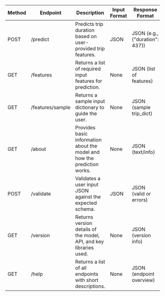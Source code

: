 | Method | Endpoint        | Description                                                                 | Input Format | Response Format               |
|--------|-----------------|-----------------------------------------------------------------------------|--------------|--------------------------------|
| POST   | /predict        | Predicts trip duration based on user-provided trip features.                | JSON         | JSON (e.g., {"duration": 437}) |
| GET    | /features       | Returns a list of required input features for prediction.                   | None         | JSON (list of features)        |
| GET    | /features/sample | Returns a sample input dictionary to guide the user.                        | None         | JSON (sample trip_dict)        |
| GET    | /about          | Provides basic information about the model and how the prediction works.    | None         | JSON (text/info)               |
| POST   | /validate       | Validates a user input JSON against the expected schema.                    | JSON         | JSON (valid or errors)         |
| GET    | /version        | Returns version details of the model, API, and key libraries used.          | None         | JSON (version info)            |
| GET    | /help           | Returns a list of all endpoints with short descriptions.                    | None         | JSON (endpoint overview)       |